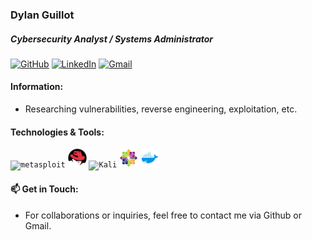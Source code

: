 ### Dylan Guillot
##### Cybersecurity Analyst / Systems Administrator
<div align="left">
  
[![GitHub](https://img.shields.io/badge/-GitHub-181717?style=flat-square&logo=GitHub&logoColor=white)](https://github.com/piqle)
[![LinkedIn](https://img.shields.io/badge/-LinkedIn-0077B5?style=flat-square&logo=LinkedIn&logoColor=white)](https://www.linkedin.com/in/dylanmguillot/)
[![Gmail](https://img.shields.io/badge/-Gmail-D14836?style=flat-square&logo=Gmail&logoColor=white)](mailto:piqle504@gmail.com)
</div>


#### Information:
  - Researching vulnerabilities, reverse engineering, exploitation, etc.


#### Technologies & Tools:
<p align="left">
<code><img height="30" src="https://raw.githubusercontent.com/PapirusDevelopmentTeam/papirus-icon-theme/7e7e9d967c9e5606701cb4b0e80eec16e368a778/Papirus/64x64/apps/metasploit.svg" alt="metasploit"></code>
<code><img height="30" src="https://raw.githubusercontent.com/devicons/devicon/master/icons/redhat/redhat-original.svg" alt="RHL"></code>
<code><img height="30" src="https://raw.githubusercontent.com/vinceliuice/Fluent-icon-theme/972cffe50add5fa9474374b3b4d575244be63ff0/src/scalable/apps/distributor-logo-kali.svg" alt="Kali"></code>
<code><img height="30" src="https://raw.githubusercontent.com/gilbarbara/logos/main/logos/centos-icon.svg" alt="centos"></code>
<code><img height="30" src="https://raw.githubusercontent.com/vscode-icons/vscode-icons/master/icons/file_type_docker2.svg" alt="docker"></code>

#### 📫 Get in Touch:
- For collaborations or inquiries, feel free to contact me via Github or Gmail.
